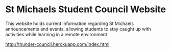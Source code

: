 # St Michaels Student Council Website

This website holds current information regarding St Michaels announcements and events, allowing students to stay caught up with activities while learning in a remote environment 

http://thunder-council.herokuapp.com/index.html